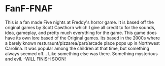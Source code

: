 # FanF-FNAF
This is a fan made Five nights at Freddy's horror game. It is based off the original games by Scott Cawthorn which I give all credit to for the sounds, idea, gameplay, and pretty much everything for the game. This game does have its own lore based of the Original games. Its based in the 2000s where a barely known resturaunt/pizzarea/part/arcade place pops up in Northwest Carolina. It was popular among the children at that time, but something always seemed off... Like something else was there. Something mysterious and evil. -WILL FINISH SOON!
